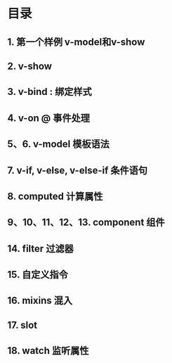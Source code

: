 # 目录
## 1. 第一个样例 v-model和v-show
## 2. v-show 
## 3. v-bind : 绑定样式
## 4. v-on @ 事件处理
## 5、6. v-model 模板语法
## 7. v-if, v-else, v-else-if 条件语句
## 8. computed 计算属性
## 9、10、11、12、13. component 组件
## 14. filter 过滤器
## 15. 自定义指令
## 16. mixins 混入
## 17. slot 
## 18. watch 监听属性